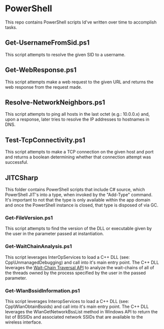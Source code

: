 # PowerShell
This repo contains PowerShell scripts Id've written over time to accomplish tasks.

## Get-UsernameFromSid.ps1
This script attempts to resolve the given SID to a username.

## Get-WebResponse.ps1
This script attempts make a web request to the given URL and returns the web response from the request made.

## Resolve-NetworkNeighbors.ps1
This script attempts to ping all hosts in the last octet (e.g.: 10.0.0.x) and, upon a response, later tries to resolve the IP addresses to hostnames in DNS.

## Test-TcpConnectivity.ps1
This script attempts to make a TCP connection on the given host and port and returns a boolean determining whether that connection attempt was successful.

## JITCSharp
This folder contains PowerShell scripts that include C# source, which PowerShell JIT's into a type, when invoked by the "Add-Type" command. It's important to not that the type is only available within the app domain and once the PowerShell instance is closed, that type is disposed of via GC.

### Get-FileVersion.ps1
This script attempts to find the version of the DLL or executable given by the user in the parameter passed at instantiation.

### Get-WaitChainAnalysis.ps1
This script leverages InterOpServices to load a C++ DLL (see: Cpp\UnmanagedDebugging\) and call into it's main entry point. The C++ DLL leverages the [Wait-Chain Traversal API](https://docs.microsoft.com/en-us/windows/desktop/Debug/wait-chain-traversal) to analyze the wait-chains of all of the threads owned by the process specified by the user in the passed parameter.

### Get-WlanBssidInformation.ps1
This script leverages InteropServices to load a C++ DLL (see: Cpp\WlanObtainBssids) and call into it's main entry point. The C++ DLL leverages the WlanGetNetworkBssList method in Windows API to return the list of BSSIDs and associated network SSIDs that are available to the wireless interface.

